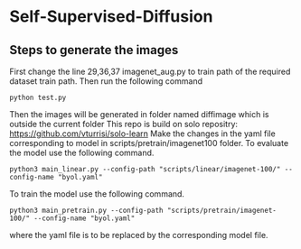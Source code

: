 # Self-Supervised-Diffusion
## Steps to generate the images
First change the line 29,36,37 imagenet_aug.py to train path of the required dataset train path. Then run the following command
```shell
python test.py
```
Then the images will be generated in folder named diffimage which is outside the current folder
This repo is build on solo repositry: https://github.com/vturrisi/solo-learn
Make the changes in the yaml file corresponding to model in scripts/pretrain/imagenet100 folder.
To evaluate the model use the following command.
```shell
python3 main_linear.py --config-path "scripts/linear/imagenet-100/" --config-name "byol.yaml"
```
To train the model use the following command.
```shell
python3 main_pretrain.py --config-path "scripts/pretrain/imagenet-100/" --config-name "byol.yaml"
```
where the yaml file is to be replaced by the corresponding model file.
